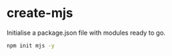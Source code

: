 # create-mjs

Initialise a package.json file with modules ready to go.

```bash
npm init mjs -y
```
